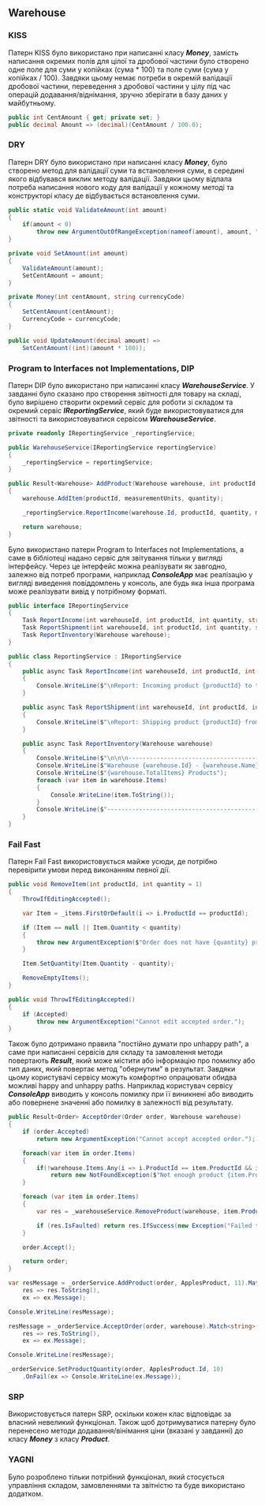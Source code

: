 ## Warehouse

### KISS

Патерн KISS було використано при написанні класу ***Money***, замість написання окремих полів для цілої та дробової частини було створено одне поле для суми у копійках (сума * 100) та поле суми (сума у копійках / 100). Завдяки цьому немає потреби в окремій валідації дробової частини, переведення з дробової частини у цілу під час операцій додавання/віднімання, зручно зберігати в базу даних у майбутньому.

```C#
public int CentAmount { get; private set; }
public decimal Amount => (decimal)(CentAmount / 100.0);
```

### DRY

Патерн DRY було використано при написанні класу ***Money***, було створено метод для валідації суми та встановлення суми, в середині якого відбувався виклик методу валідації. Завдяки цьому відпала потреба написання нового коду для валідації у кожному методі та конструкторі класу де відбувається встановлення суми.

```C#
public static void ValidateAmount(int amount)
{
    if(amount < 0)
        throw new ArgumentOutOfRangeException(nameof(amount), amount, "Amount cannot be negative.");
}
```

```C#
private void SetAmount(int amount)
{
    ValidateAmount(amount);
    SetCentAmount = amount;
}
```

```C#
private Money(int centAmount, string currencyCode)
{
    SetCentAmount(centAmount);
    CurrencyCode = currencyCode;
}

public void UpdateAmount(decimal amount) =>
    SetCentAmount((int)(amount * 100));
```

### Program to Interfaces not Implementations, DIP

Патерн DIP було використано при написанні класу ***WarehouseService***. У завданні було сказано про створення звітності для товару на складі, було вирішено створити окремий сервіс для роботи зі складом та окремий сервіс ***IReportingService***, який буде використовуватися для звітності та використовуватися сервісом ***WarehouseService***.

```C#
private readonly IReportingService _reportingService;

public WarehouseService(IReportingService reportingService)
{
    _reportingService = reportingService;
}

public Result<Warehouse> AddProduct(Warehouse warehouse, int productId, string measurementUnits, int quantity = 1)
{
    warehouse.AddItem(productId, measurementUnits, quantity);

    _reportingService.ReportIncome(warehouse.Id, productId, quantity, measurementUnits);

    return warehouse;
}
```

Було використано патерн Program to Interfaces not Implementations, а саме в бібліотеці надано сервіс для звітування тільки у вигляді інтерфейсу. Через це інтерфейс можна реалізувати як завгодно, залежно від потреб програми, наприклад ***ConsoleApp*** має реалізацію у вигляді виведення повіддомлень у консоль, але будь яка інша програма може реалізувати вивід у потрібному форматі.

```C#
public interface IReportingService
{
    Task ReportIncome(int warehouseId, int productId, int quantity, string measurementUnits);
    Task ReportShipment(int warehouseId, int productId, int quantity, string measurementUnits);
    Task ReportInventory(Warehouse warehouse);
}
```


```C#
public class ReportingService : IReportingService
{
    public async Task ReportIncome(int warehouseId, int productId, int quantity, string measurementUnits)
    {
        Console.WriteLine($"\nReport: Incoming product {productId} to the warehouse {warehouseId}. Quantity - {quantity} {measurementUnits}\n");
    }

    public async Task ReportShipment(int warehouseId, int productId, int quantity, string measurementUnits)
    {
        Console.WriteLine($"\nReport: Shipping product {productId} from the warehouse {warehouseId}. Quantity - {quantity} {measurementUnits}\n");
    }

    public async Task ReportInventory(Warehouse warehouse)
    {
        Console.WriteLine($"\n\n\n--------------------------------------------");
        Console.WriteLine($"Warehouse {warehouse.Id} - {warehouse.Name}\n");
        Console.WriteLine($"{warehouse.TotalItems} Products");
        foreach (var item in warehouse.Items)
        {
            Console.WriteLine(item.ToString());
        }
        Console.WriteLine($"--------------------------------------------\n\n\n");
    }
}
```

### Fail Fast

Патерн Fail Fast використовується майже усюди, де потрібно перевірити умови перед виконанням певної дії.

```C#
public void RemoveItem(int productId, int quantity = 1)
{
    ThrowIfEditingAccepted();

    var Item = _items.FirstOrDefault(i => i.ProductId == productId);

    if (Item == null || Item.Quantity < quantity)
    {
        throw new ArgumentException($"Order does not have {quantity} products {productId}.");
    }

    Item.SetQuantity(Item.Quantity - quantity);

    RemoveEmptyItems();
}

public void ThrowIfEditingAccepted()
{
    if (Accepted)
        throw new ArgumentException("Cannot edit accepted order.");
}
```

Також було дотримано правила "постійно думати про unhappy path", а саме при написанні сервісів для складу та замовлення методи повертають ***Result***, який може містити або інформацію про помилку або тип даних, який повертає метод "обернутим" в результат. Завдяки  цьому користувачі сервісу можуть комфортно опрацювати обидва можливі happy and unhappy paths. Наприклад користувач сервісу ***ConsoleApp*** виводить у консоль помилку при її виникнені або виводить або повернене значенні або помилку в залежності від результату. 

```C#
public Result<Order> AcceptOrder(Order order, Warehouse warehouse)
{
    if (order.Accepted)
        return new ArgumentException("Cannot accept accepted order.");

    foreach(var item in order.Items)
    {
        if(!warehouse.Items.Any(i => i.ProductId == item.ProductId && i.Quantity >= item.Quantity))
            return new NotFoundException($"Not enough product {item.ProductId} in the warehouse {warehouse.Id}.");
    }

    foreach (var item in order.Items)
    {
        var res = _warehouseService.RemoveProduct(warehouse, item.ProductId, item.Quantity);

        if (res.IsFaulted) return res.IfSuccess(new Exception("Failed to remove product from warehouse"));
    }

    order.Accept();

    return order;
}
```


```C#
var resMessage = _orderService.AddProduct(order, ApplesProduct, 11).Match<string>(
    res => res.ToString(),
    ex => ex.Message);

Console.WriteLine(resMessage);

resMessage = _orderService.AcceptOrder(order, warehouse).Match<string>(
    res => res.ToString(),
    ex => ex.Message);

Console.WriteLine(resMessage);

_orderService.SetProductQuantity(order, ApplesProduct.Id, 10)
    .OnFail(ex => Console.WriteLine(ex.Message));
```

### SRP

Використовується патерн SRP, оскільки кожен клас відповідає за власний невеликий функціонал. Також щоб дотримуватися патерну було перенесено методи додавання/вінімання ціни (вказані у завданні) до класу ***Money*** з класу ***Product***.

### YAGNI

Було розроблено тільки потрібний функціонал, який стосується управління складом, замовленнями та звітністю та буде використано додатком.